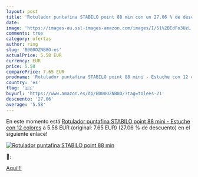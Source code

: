 ```yaml
---
layout: post
title: 'Rotulador puntafina STABILO point 88 min con un 27.06 % de descuento'
date: 
image: 'https://images-eu.ssl-images-amazon.com/images/I/51%2BEdFo3UzL._SL200_.jpg'
comments: true
category: ofertas
author: ring
slug: 'B000OZNB8O-es'
actualPrice: 5.58 EUR
currency: EUR
price: 5.58
comparePrice: 7.65 EUR
prodname: 'Rotulador puntafina STABILO point 88 mini - Estuche con 12 colores'
country: 'es'
flag: '🇪🇸'
buyurl: 'https://www.amazon.es/dp/B000OZNB8O/?tag=tolees-21'
descuento: '27.06'
average: '5.58'
---
```


En este momento está [Rotulador puntafina STABILO point 88 mini - Estuche con 12 colores](https://www.amazon.es/dp/B000OZNB8O/?tag=tolees-21) a 5.58 EUR (original: 7.65 EUR) (27.06 %  de descuento) en el siguiente enlace!

[![Rotulador puntafina STABILO point 88 min](https://images-eu.ssl-images-amazon.com/images/I/51%2BEdFo3UzL._SL200_.jpg)](https://www.amazon.es/dp/B000OZNB8O/?tag=tolees-21)

🔎:


[Aquí!!!](https://www.amazon.es/dp/B000OZNB8O/?tag=tolees-21)
